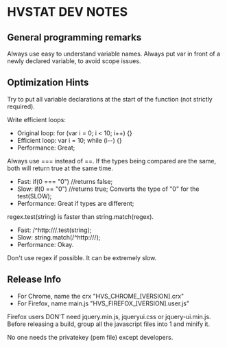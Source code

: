 HVSTAT DEV NOTES
================
General programming remarks
---------------------------
Always use easy to understand variable names.
Always put var in front of a newly declared variable, to avoid scope issues.

Optimization Hints
------------------
Try to put all variable declarations at the start of the function (not strictly required).

Write efficient loops:
- Original loop: for (var i = 0; i < 10; i++) {}
- Efficient loop: var i = 10; while (i--) {}
- Performance: Great;

Always use === instead of ==. If the types being compared are the same, both will return true at the same time.
- Fast: if(0 === "0") //returns false;
- Slow: if(0 == "0") //returns true; Converts the type of "0" for the test(SLOW);
- Performance: Great if types are different;

regex.test(string) is faster than string.match(regex).
- Fast: /^http:\/\//.test(string);
- Slow: string.match(/^http:\/\//);
- Performance: Okay.

Don't use regex if possible. It can be extremely slow.

Release Info
------------
- For Chrome, name the crx "HVS_CHROME_[VERSION].crx"
- For Firefox, name main.js "HVS_FIREFOX_[VERSION].user.js"

Firefox users DON'T need jquery.min.js, jqueryui.css or jquery-ui.min.js.
Before releasing a build, group all the javascript files into 1 and minify it.

No one needs the privatekey (pem file) except developers.